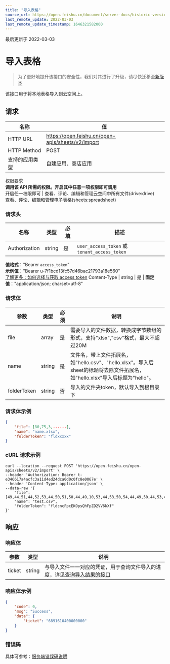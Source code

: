 ```yaml
---
title: "导入表格"
source_url: https://open.feishu.cn/document/server-docs/historic-version/docs/sheets/sheet-operation/import-spreadsheet
last_remote_update: 2022-03-03
last_remote_update_timestamp: 1646321582000
---
```

最后更新于 2022-03-03

# 导入表格
>  为了更好地提升该接口的安全性，我们对其进行了升级，请尽快迁移至[新版本](https://open.feishu.cn/document/uAjLw4CM/ukTMukTMukTM/reference/drive-v1/import_task/import-user-guide)

该接口用于将本地表格导入到云空间上。
## 请求
名称 | 值
---|---
HTTP URL | https://open.feishu.cn/open-apis/sheets/v2/import
HTTP Method | POST
支持的应用类型 | 自建应用、商店应用
权限要求  
 **调用该 API 所需的权限。开启其中任意一项权限即可调用**  
开启任一权限即可 | 查看、评论、编辑和管理云空间中所有文件(drive:drive)  
查看、评论、编辑和管理电子表格(sheets:spreadsheet)

### 请求头

名称 | 类型 | 必填 | 描述
--- | --- | --- | ---
Authorization | string | 是 | `user_access_token` 或 `tenant_access_token`  
**值格式**："Bearer `access_token`"  
**示例值**："Bearer u-7f1bcd13fc57d46bac21793a18e560"  
 [了解更多：如何选择与获取 access token](https://open.feishu.cn/document/uAjLw4CM/ugTN1YjL4UTN24CO1UjN/trouble-shooting/how-to-choose-which-type-of-token-to-use)
Content-Type | string | 是 | **固定值**："application/json; charset=utf-8"

### 请求体
| 参数          | 类型       | 必须 | 说明                                                         |
| ------------- | ---------- | ---- | ------------------------------------------------------------ |
| file          | array<byte> | 是   | 需要导入的文件数据，转换成字节数组的形式，支持"xlsx","csv"格式，最大不超过20M  |
| name          | string     | 是   | 文件名，带上文件拓展名，如"hello.csv"、"hello.xlsx"。导入后sheet的标题将去除文件拓展名，如"hello.xlsx"导入后标题为"hello"。           |
| folderToken   | string     | 否   | 导入的文件夹token，默认导入到根目录下                        |
### 请求体示例

```json
{
    "file": [80,75,3,......],
    "name": "name.xlsx",
    "folderToken": "fldxxxxx"
}
```
### cURL 请求示例
```
curl --location --request POST 'https://open.feishu.cn/open-apis/sheets/v2/import' \
--header 'Authorization: Bearer t-e346617a4acfc3a11d4ed24dca0d0c0fc8e0067e' \
--header 'Content-Type: application/json' \
--data-raw '{
    "file": [49,44,51,44,52,53,44,50,51,50,44,49,10,53,44,53,50,54,44,49,50,44,53,44,51,54,50,51,44,52,10,49,50,51,50,44,53,49,52,44,53,44,50,54,44,51,50,44,50,44,49,51,49,50],
    "name": "test.csv",
    "folderToken": "fldcncFpcEKOpsQhFpZD2VV6kXf"
}'
```
## 响应
### 响应体
| 参数   |类型| 说明                                             |
| ------ |-----| ------------------------------------------------ |
| ticket |string| 与导入文件一一对应的凭证，用于查询文件导入的进度，详见[查询导入结果的接口](https://open.feishu.cn/document/ukTMukTMukTM/uETO2YjLxkjN24SM5YjN)  |
### 响应体示例

```json
{
    "code": 0,
    "msg": "Success",
    "data": {
        "ticket": "6891610400000000"
    }
}
```
### 错误码

具体可参考：[服务端错误码说明](https://open.feishu.cn/document/ukTMukTMukTM/ugjM14COyUjL4ITN)
